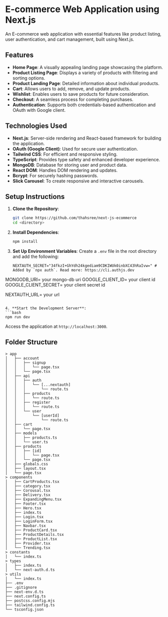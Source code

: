 # E-commerce Web Application using Next.js

An E-commerce web application with essential features like product listing, user authentication, and cart management, built using Next.js.

## Features

- **Home Page**: A visually appealing landing page showcasing the platform.
- **Product Listing Page**: Displays a variety of products with filtering and sorting options.
- **Product Landing Page**: Detailed information about individual products.
- **Cart**: Allows users to add, remove, and update products.
- **Wishlist**: Enables users to save products for future consideration.
- **Checkout**: A seamless process for completing purchases.
- **Authentication**: Supports both credentials-based authentication and OAuth with Google client.

## Technologies Used

- **Next.js**: Server-side rendering and React-based framework for building the application.
- **OAuth (Google Client)**: Used for secure user authentication.
- **Tailwind CSS**: For efficient and responsive styling.
- **TypeScript**: Provides type safety and enhanced developer experience.
- **MongoDB**: Database for storing user and product data.
- **React DOM**: Handles DOM rendering and updates.
- **Bcrypt**: For securely hashing passwords.
- **Slick Carousel**: To create responsive and interactive carousels.

## Setup Instructions

1. **Clone the Repository**:

   ```bash
   git clone https://github.com/thahsree/next-js-ecommerce
   cd <directory>
   ```

2. **Install Dependencies**:

   ```bash
   npm install
   ```

3. **Set Up Environment Variables**:
   Create a `.env` file in the root directory and add the following:
   ```env
   NEXTAUTH_SECRET="34fkzI+GhYdh24kgediam9CDKIWUk0inbXC43hRaIvw=" # Added by `npx auth`. Read more: https://cli.authjs.dev
   ```

MONGODB_URI= your mongo-db uri
GOOGLE_CLIENT_ID= your client id
GOOGLE_CLIENT_SECRET= your client secret id

NEXTAUTH_URL= your url

````

4. **Start the Development Server**:
```bash
npm run dev
````

Access the application at `http://localhost:3000`.

## Folder Structure

```
> app
│   ├── account
│   │   ├── signup
│   │   │   └── page.tsx
│   │   └── page.tsx
│   ├── api
│   │   ├── auth
│   │   │   └── [...nextauth]
│   │   │       └── route.ts
│   │   ├── products
│   │   │   └── route.ts
│   │   ├── register
│   │   │   └── route.ts
│   │   └── user
│   │       └── [userId]
│   │           └── route.ts
│   ├── cart
│   │   └── page.tsx
│   ├── models
│   │   ├── products.ts
│   │   └── user.ts
│   ├── products
│   │   ├── [id]
│   │   │   └── page.tsx
│   │   └── page.tsx
│   ├── globals.css
│   ├── layout.tsx
│   └── page.tsx
> components
│   ├── CartProducts.tsx
│   ├── category.tsx
│   ├── Corousal.tsx
│   ├── Delivery.tsx
│   ├── ExpandingMenu.tsx
│   ├── Footer.tsx
│   ├── Hero.tsx
│   ├── index.ts
│   ├── Login.tsx
│   ├── LoginForm.tsx
│   ├── Navbar.tsx
│   ├── ProductCard.tsx
│   ├── ProductDetails.tsx
│   ├── ProductList.tsx
│   ├── Provider.tsx
│   └── Trending.tsx
> constants
│   └── index.ts
> types
│   ├── index.ts
│   └── next-auth.d.ts
> utils
│   └── index.ts
├── .env
├── .gitignore
├── next-env.d.ts
├── next.config.ts
├── postcss.config.mjs
├── tailwind.config.ts
└── tsconfig.json

```
